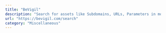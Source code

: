 ```yaml
---
title: "BeVigil"
description: "Search for assets like Subdomains, URLs, Parameters in mobile applications"
url: "https://bevigil.com/search"
category: "Miscellaneous"
---
```

